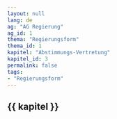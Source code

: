 ```yaml
---
layout: null
lang: de
ag: "AG Regierung"
ag_id: 1
thema: "Regierungsform"
thema_id: 1
kapitel: "Abstimmungs-Vertretung"
kapitel_id: 3
permalink: false
tags:
- "Regierungsform"
---
```


## {{ kapitel }}
